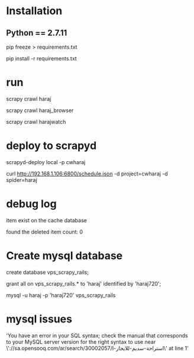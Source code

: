 # Installation
## Python == 2.7.11

pip freeze > requirements.txt

pip install -r requirements.txt


# run 	
scrapy crawl haraj

scrapy crawl haraj_browser

scrapy crawl harajwatch

# deploy to scrapyd

scrapyd-deploy local -p cwharaj

curl http://192.168.1.106:6800/schedule.json -d project=cwharaj -d spider=haraj



# debug log

item exist  on the cache database

found the deleted item count: 0

# Create mysql database

create database vps_scrapy_rails;

grant all on vps_scrapy_rails.* to 'haraj' identified by 'haraj720';

mysql -u haraj -p 'haraj720' vps_scrapy_rails


# mysql issues

'You have an error in your SQL syntax; check the manual that corresponds to your MySQL server version for the right syntax to use near \\'://sa.opensooq.com/ar/search/30002057/استراحة-سديم-للايجار-ا\\' at line 1'

            
            
            

            
            
            
            
            
            
            
            
            
            
            
            
            